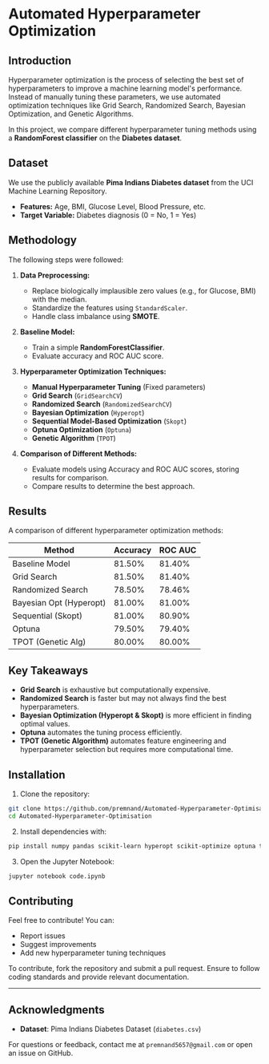 # Automated Hyperparameter Optimization

## Introduction

Hyperparameter optimization is the process of selecting the best set of hyperparameters to improve a machine learning model's performance. Instead of manually tuning these parameters, we use automated optimization techniques like Grid Search, Randomized Search, Bayesian Optimization, and Genetic Algorithms.

In this project, we compare different hyperparameter tuning methods using a **RandomForest classifier** on the **Diabetes dataset**.

## Dataset
We use the publicly available **Pima Indians Diabetes dataset** from the UCI Machine Learning Repository.

- **Features:** Age, BMI, Glucose Level, Blood Pressure, etc.
- **Target Variable:** Diabetes diagnosis (0 = No, 1 = Yes)

## Methodology
The following steps were followed:

1. **Data Preprocessing:**
   - Replace biologically implausible zero values (e.g., for Glucose, BMI) with the median.
   - Standardize the features using `StandardScaler`.
   - Handle class imbalance using **SMOTE**.

2. **Baseline Model:**
   - Train a simple **RandomForestClassifier**.
   - Evaluate accuracy and ROC AUC score.

3. **Hyperparameter Optimization Techniques:**
   - **Manual Hyperparameter Tuning** (Fixed parameters)
   - **Grid Search** (`GridSearchCV`)
   - **Randomized Search** (`RandomizedSearchCV`)
   - **Bayesian Optimization** (`Hyperopt`)
   - **Sequential Model-Based Optimization** (`Skopt`)
   - **Optuna Optimization** (`Optuna`)
   - **Genetic Algorithm** (`TPOT`)

4. **Comparison of Different Methods:**
   - Evaluate models using Accuracy and ROC AUC scores, storing results for comparison.
   - Compare results to determine the best approach.

## Results
A comparison of different hyperparameter optimization methods:

| Method              | Accuracy | ROC AUC |
|---------------------|----------|---------|
| Baseline Model     | 81.50%   | 81.40%  |
| Grid Search       | 81.50%   | 81.40%  |
| Randomized Search | 78.50%   | 78.46%  |
| Bayesian Opt (Hyperopt) | 81.00% | 81.00%  |
| Sequential (Skopt) | 81.00%   | 80.90%  |
| Optuna            | 79.50%   | 79.40%  |
| TPOT (Genetic Alg) | 80.00%  | 80.00%  |

## Key Takeaways
- **Grid Search** is exhaustive but computationally expensive.
- **Randomized Search** is faster but may not always find the best hyperparameters.
- **Bayesian Optimization (Hyperopt & Skopt)** is more efficient in finding optimal values.
- **Optuna** automates the tuning process efficiently.
- **TPOT (Genetic Algorithm)** automates feature engineering and hyperparameter selection but requires more computational time.

## Installation
1. Clone the repository:
```bash
git clone https://github.com/premnand/Automated-Hyperparameter-Optimisation.git
cd Automated-Hyperparameter-Optimisation
```

2. Install dependencies with:
```bash
pip install numpy pandas scikit-learn hyperopt scikit-optimize optuna tpot imbalanced-learn matplotlib seaborn
```

3. Open the Jupyter Notebook:
```bash
jupyter notebook code.ipynb
```

## Contributing
Feel free to contribute! You can:
- Report issues
- Suggest improvements
- Add new hyperparameter tuning techniques

To contribute, fork the repository and submit a pull request. Ensure to follow coding standards and provide relevant documentation.

---
## Acknowledgments
- **Dataset**: Pima Indians Diabetes Dataset (`diabetes.csv`)

For questions or feedback, contact me at `premnand5657@gmail.com` or open an issue on GitHub.
